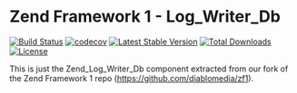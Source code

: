 Zend Framework 1 - Log_Writer_Db
============================
[![Build Status](https://travis-ci.org/diablomedia/zf1-log-writer-db.svg?branch=master)](https://travis-ci.org/diablomedia/zf1-log-writer-db)
[![codecov](https://codecov.io/gh/diablomedia/zf1-log-writer-db/branch/master/graph/badge.svg)](https://codecov.io/gh/diablomedia/zf1-log-writer-db)
[![Latest Stable Version](https://poser.pugx.org/diablomedia/zendframework1-log-writer-db/v/stable)](https://packagist.org/packages/diablomedia/zendframework1-log-writer-db)
[![Total Downloads](https://poser.pugx.org/diablomedia/zendframework1-log-writer-db/downloads)](https://packagist.org/packages/diablomedia/zendframework1-log-writer-db)
[![License](https://poser.pugx.org/diablomedia/zendframework1-log-writer-db/license)](https://packagist.org/packages/diablomedia/zendframework1-log-writer-db)

This is just the Zend_Log_Writer_Db component extracted from our fork of the Zend Framework 1 repo (https://github.com/diablomedia/zf1).
